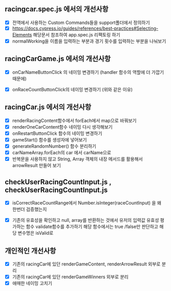 ## racingcar.spec.js 에서의 개선사항 

- [x] 전역에서 사용하는 Custom Commands들을 support폴더에서 정의하기 
- [x] https://docs.cypress.io/guides/references/best-practices#Selecting-Elements 해당문서 참조하여 app.spec.js 리팩토링 하기
- [x] normalWorking을 이름을 입력하는 부분과 경기 횟수를 입력하는 부분을 나눠보기

## racingCarGame.js 에서의 개선사항 

- [x] onCarNameButtonClick 의 네이밍 변경하기 (handler 함수의 역할에 더 가깝기 때문에)
- [x] onRaceCountButtonClick의 네이밍 변경하기 (위와 같은 이유)


## racingCar.js 에서의 개선사항 

- [x] renderRacingContent함수에서 forEach에서 map으로 바꿔보기
- [x] renderOneCarContent함수 네이밍 다시 생각해보기 
- [x] onRestartButtonClick 함수의 네이밍 변경하기 
- [x] gameStart() 함수를 생성자에 넣어보기 
- [x] generateRandomNumber() 함수 분리하기
- [x] carNameArray.forEach의 car 에서 carName으로
- [x] 반복문을 사용하지 않고 String, Array 객체의 내장 메서드를 활용해서 arrowResult 만들어 보기 

## checkUserRacingCountInput.js , checkUserRacingCountInput.js 

- [x] isCorrectRaceCountRange에서 Number.isInteger(raceCountInput) 을 왜 한번더 검증했는지
- [x] 기존의 유효성을 확인하고 null, array를 반환하는 것에서 유저의 입력값 유효성 평가하는 함수 validate함수를 추가하기 해당 함수에서는 true /false만 판단하고 해당 변수명은 isValid로
 


## 개인적인 개선사항 

- [x] 기존의 racingCar에 있던 renderGameContent, renderArrowResult 외부로 분리 
- [x] 기존의 racingCar에 있던 renderGameWinners 외부로 분리 
- [x] 애매한 네이밍 고치기 